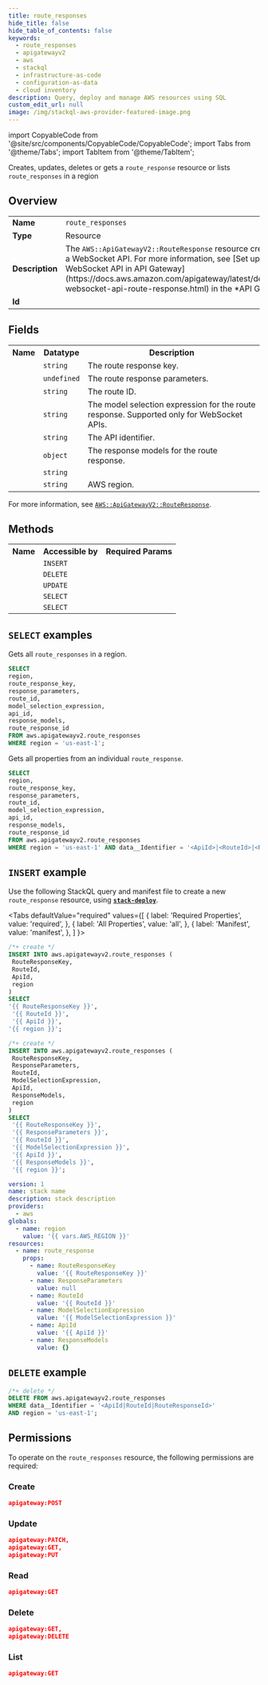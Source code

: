 ```yaml
---
title: route_responses
hide_title: false
hide_table_of_contents: false
keywords:
  - route_responses
  - apigatewayv2
  - aws
  - stackql
  - infrastructure-as-code
  - configuration-as-data
  - cloud inventory
description: Query, deploy and manage AWS resources using SQL
custom_edit_url: null
image: /img/stackql-aws-provider-featured-image.png
---
```


import CopyableCode from '@site/src/components/CopyableCode/CopyableCode';
import Tabs from '@theme/Tabs';
import TabItem from '@theme/TabItem';

Creates, updates, deletes or gets a <code>route_response</code> resource or lists <code>route_responses</code> in a region

## Overview
<table>
<tbody>
<tr><td><b>Name</b></td><td><code>route_responses</code></td></tr>
<tr><td><b>Type</b></td><td>Resource</td></tr>
<tr><td><b>Description</b></td><td>The <code>AWS::ApiGatewayV2::RouteResponse</code> resource creates a route response for a WebSocket API. For more information, see &#91;Set up Route Responses for a WebSocket API in API Gateway&#93;(https://docs.aws.amazon.com/apigateway/latest/developerguide/apigateway-websocket-api-route-response.html) in the *API Gateway Developer Guide*.</td></tr>
<tr><td><b>Id</b></td><td><CopyableCode code="aws.apigatewayv2.route_responses" /></td></tr>
</tbody>
</table>

## Fields
<table>
<tbody>
<tr><th>Name</th><th>Datatype</th><th>Description</th></tr><tr><td><CopyableCode code="route_response_key" /></td><td><code>string</code></td><td>The route response key.</td></tr>
<tr><td><CopyableCode code="response_parameters" /></td><td><code>undefined</code></td><td>The route response parameters.</td></tr>
<tr><td><CopyableCode code="route_id" /></td><td><code>string</code></td><td>The route ID.</td></tr>
<tr><td><CopyableCode code="model_selection_expression" /></td><td><code>string</code></td><td>The model selection expression for the route response. Supported only for WebSocket APIs.</td></tr>
<tr><td><CopyableCode code="api_id" /></td><td><code>string</code></td><td>The API identifier.</td></tr>
<tr><td><CopyableCode code="response_models" /></td><td><code>object</code></td><td>The response models for the route response.</td></tr>
<tr><td><CopyableCode code="route_response_id" /></td><td><code>string</code></td><td></td></tr>
<tr><td><CopyableCode code="region" /></td><td><code>string</code></td><td>AWS region.</td></tr>
</tbody>
</table>

For more information, see <a href="https://docs.aws.amazon.com/AWSCloudFormation/latest/UserGuide/aws-resource-apigatewayv2-routeresponse.html"><code>AWS::ApiGatewayV2::RouteResponse</code></a>.

## Methods

<table>
<tbody>
  <tr>
    <th>Name</th>
    <th>Accessible by</th>
    <th>Required Params</th>
  </tr>
  <tr>
    <td><CopyableCode code="create_resource" /></td>
    <td><code>INSERT</code></td>
    <td><CopyableCode code="RouteResponseKey, RouteId, ApiId, region" /></td>
  </tr>
  <tr>
    <td><CopyableCode code="delete_resource" /></td>
    <td><code>DELETE</code></td>
    <td><CopyableCode code="data__Identifier, region" /></td>
  </tr>
  <tr>
    <td><CopyableCode code="update_resource" /></td>
    <td><code>UPDATE</code></td>
    <td><CopyableCode code="data__Identifier, data__PatchDocument, region" /></td>
  </tr>
  <tr>
    <td><CopyableCode code="list_resources" /></td>
    <td><code>SELECT</code></td>
    <td><CopyableCode code="region" /></td>
  </tr>
  <tr>
    <td><CopyableCode code="get_resource" /></td>
    <td><code>SELECT</code></td>
    <td><CopyableCode code="data__Identifier, region" /></td>
  </tr>
</tbody>
</table>

## `SELECT` examples
Gets all <code>route_responses</code> in a region.
```sql
SELECT
region,
route_response_key,
response_parameters,
route_id,
model_selection_expression,
api_id,
response_models,
route_response_id
FROM aws.apigatewayv2.route_responses
WHERE region = 'us-east-1';
```
Gets all properties from an individual <code>route_response</code>.
```sql
SELECT
region,
route_response_key,
response_parameters,
route_id,
model_selection_expression,
api_id,
response_models,
route_response_id
FROM aws.apigatewayv2.route_responses
WHERE region = 'us-east-1' AND data__Identifier = '<ApiId>|<RouteId>|<RouteResponseId>';
```

## `INSERT` example

Use the following StackQL query and manifest file to create a new <code>route_response</code> resource, using [__`stack-deploy`__](https://pypi.org/project/stack-deploy/).

<Tabs
    defaultValue="required"
    values={[
      { label: 'Required Properties', value: 'required', },
      { label: 'All Properties', value: 'all', },
      { label: 'Manifest', value: 'manifest', },
    ]
}>
<TabItem value="required">

```sql
/*+ create */
INSERT INTO aws.apigatewayv2.route_responses (
 RouteResponseKey,
 RouteId,
 ApiId,
 region
)
SELECT 
'{{ RouteResponseKey }}',
 '{{ RouteId }}',
 '{{ ApiId }}',
'{{ region }}';
```
</TabItem>
<TabItem value="all">

```sql
/*+ create */
INSERT INTO aws.apigatewayv2.route_responses (
 RouteResponseKey,
 ResponseParameters,
 RouteId,
 ModelSelectionExpression,
 ApiId,
 ResponseModels,
 region
)
SELECT 
 '{{ RouteResponseKey }}',
 '{{ ResponseParameters }}',
 '{{ RouteId }}',
 '{{ ModelSelectionExpression }}',
 '{{ ApiId }}',
 '{{ ResponseModels }}',
 '{{ region }}';
```
</TabItem>
<TabItem value="manifest">

```yaml
version: 1
name: stack name
description: stack description
providers:
  - aws
globals:
  - name: region
    value: '{{ vars.AWS_REGION }}'
resources:
  - name: route_response
    props:
      - name: RouteResponseKey
        value: '{{ RouteResponseKey }}'
      - name: ResponseParameters
        value: null
      - name: RouteId
        value: '{{ RouteId }}'
      - name: ModelSelectionExpression
        value: '{{ ModelSelectionExpression }}'
      - name: ApiId
        value: '{{ ApiId }}'
      - name: ResponseModels
        value: {}

```
</TabItem>
</Tabs>

## `DELETE` example

```sql
/*+ delete */
DELETE FROM aws.apigatewayv2.route_responses
WHERE data__Identifier = '<ApiId|RouteId|RouteResponseId>'
AND region = 'us-east-1';
```

## Permissions

To operate on the <code>route_responses</code> resource, the following permissions are required:

### Create
```json
apigateway:POST
```

### Update
```json
apigateway:PATCH,
apigateway:GET,
apigateway:PUT
```

### Read
```json
apigateway:GET
```

### Delete
```json
apigateway:GET,
apigateway:DELETE
```

### List
```json
apigateway:GET
```
